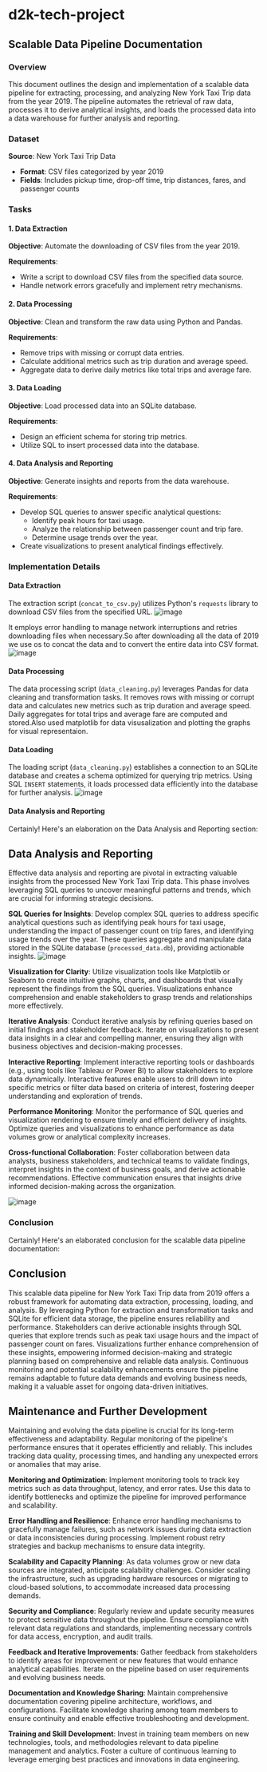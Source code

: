 # d2k-tech-project
## Scalable Data Pipeline Documentation

### Overview

This document outlines the design and implementation of a scalable data pipeline for extracting, processing, and analyzing New York Taxi Trip data from the year 2019. The pipeline automates the retrieval of raw data, processes it to derive analytical insights, and loads the processed data into a data warehouse for further analysis and reporting.

### Dataset

**Source**: New York Taxi Trip Data
- **Format**: CSV files categorized by year 2019
- **Fields**: Includes pickup time, drop-off time, trip distances, fares, and passenger counts

### Tasks

#### 1. Data Extraction

**Objective**: Automate the downloading of CSV files from the year 2019.

**Requirements**:
- Write a script to download CSV files from the specified data source.
- Handle network errors gracefully and implement retry mechanisms.

#### 2. Data Processing

**Objective**: Clean and transform the raw data using Python and Pandas.

**Requirements**:
- Remove trips with missing or corrupt data entries.
- Calculate additional metrics such as trip duration and average speed.
- Aggregate data to derive daily metrics like total trips and average fare.

#### 3. Data Loading

**Objective**: Load processed data into an SQLite database.

**Requirements**:
- Design an efficient schema for storing trip metrics.
- Utilize SQL to insert processed data into the database.

#### 4. Data Analysis and Reporting

**Objective**: Generate insights and reports from the data warehouse.

**Requirements**:
- Develop SQL queries to answer specific analytical questions:
  - Identify peak hours for taxi usage.
  - Analyze the relationship between passenger count and trip fare.
  - Determine usage trends over the year.
- Create visualizations to present analytical findings effectively.

### Implementation Details

#### Data Extraction

The extraction script (`concat_to_csv.py`) utilizes Python's `requests` library to download CSV files from the specified URL.
![image](https://github.com/user-attachments/assets/cdd81997-393e-421d-a21d-b630c4fc6cac)

It employs error handling to manage network interruptions and retries downloading files when necessary.So after downloading all the data of 2019 we use os to concat the data and to convert the entire data into CSV format.
![image](https://github.com/user-attachments/assets/45580e2d-f9fe-47a3-b034-7975b91c3a3a)


#### Data Processing

The data processing script (`data_cleaning.py`) leverages Pandas for data cleaning and transformation tasks. It removes rows with missing or corrupt data and calculates new metrics such as trip duration and average speed. Daily aggregates for total trips and average fare are computed and stored.Also used matplotlib for data visusalization and plotting the graphs for visual representaion.

#### Data Loading

The loading script (`data_cleaning.py`) establishes a connection to an SQLite database and creates a schema optimized for querying trip metrics. Using SQL `INSERT` statements, it loads processed data efficiently into the database for further analysis.
![image](https://github.com/user-attachments/assets/0afb822d-ef3e-490e-872e-65d2df3fb674)


#### Data Analysis and Reporting

Certainly! Here's an elaboration on the Data Analysis and Reporting section:

## Data Analysis and Reporting

Effective data analysis and reporting are pivotal in extracting valuable insights from the processed New York Taxi Trip data. This phase involves leveraging SQL queries to uncover meaningful patterns and trends, which are crucial for informing strategic decisions.

**SQL Queries for Insights**: Develop complex SQL queries to address specific analytical questions such as identifying peak hours for taxi usage, understanding the impact of passenger count on trip fares, and identifying usage trends over the year. These queries aggregate and manipulate data stored in the SQLite database (`processed_data.db`), providing actionable insights.
![image](https://github.com/user-attachments/assets/7db55f77-3e74-48fb-919d-d378d6bea132)


**Visualization for Clarity**: Utilize visualization tools like Matplotlib or Seaborn to create intuitive graphs, charts, and dashboards that visually represent the findings from the SQL queries. Visualizations enhance comprehension and enable stakeholders to grasp trends and relationships more effectively.

**Iterative Analysis**: Conduct iterative analysis by refining queries based on initial findings and stakeholder feedback. Iterate on visualizations to present data insights in a clear and compelling manner, ensuring they align with business objectives and decision-making processes.

**Interactive Reporting**: Implement interactive reporting tools or dashboards (e.g., using tools like Tableau or Power BI) to allow stakeholders to explore data dynamically. Interactive features enable users to drill down into specific metrics or filter data based on criteria of interest, fostering deeper understanding and exploration of trends.

**Performance Monitoring**: Monitor the performance of SQL queries and visualization rendering to ensure timely and efficient delivery of insights. Optimize queries and visualizations to enhance performance as data volumes grow or analytical complexity increases.

**Cross-functional Collaboration**: Foster collaboration between data analysts, business stakeholders, and technical teams to validate findings, interpret insights in the context of business goals, and derive actionable recommendations. Effective communication ensures that insights drive informed decision-making across the organization.

![image](https://github.com/user-attachments/assets/266c2a5a-c8ca-4627-8421-8fdb0ef4392e)



### Conclusion

Certainly! Here's an elaborated conclusion for the scalable data pipeline documentation:

## Conclusion

This scalable data pipeline for New York Taxi Trip data from 2019 offers a robust framework for automating data extraction, processing, loading, and analysis. By leveraging Python for extraction and transformation tasks and SQLite for efficient data storage, the pipeline ensures reliability and performance. Stakeholders can derive actionable insights through SQL queries that explore trends such as peak taxi usage hours and the impact of passenger count on fares. Visualizations further enhance comprehension of these insights, empowering informed decision-making and strategic planning based on comprehensive and reliable data analysis. Continuous monitoring and potential scalability enhancements ensure the pipeline remains adaptable to future data demands and evolving business needs, making it a valuable asset for ongoing data-driven initiatives.




## Maintenance and Further Development

Maintaining and evolving the data pipeline is crucial for its long-term effectiveness and adaptability. Regular monitoring of the pipeline's performance ensures that it operates efficiently and reliably. This includes tracking data quality, processing times, and handling any unexpected errors or anomalies that may arise.

**Monitoring and Optimization**: Implement monitoring tools to track key metrics such as data throughput, latency, and error rates. Use this data to identify bottlenecks and optimize the pipeline for improved performance and scalability.

**Error Handling and Resilience**: Enhance error handling mechanisms to gracefully manage failures, such as network issues during data extraction or data inconsistencies during processing. Implement robust retry strategies and backup mechanisms to ensure data integrity.

**Scalability and Capacity Planning**: As data volumes grow or new data sources are integrated, anticipate scalability challenges. Consider scaling the infrastructure, such as upgrading hardware resources or migrating to cloud-based solutions, to accommodate increased data processing demands.

**Security and Compliance**: Regularly review and update security measures to protect sensitive data throughout the pipeline. Ensure compliance with relevant data regulations and standards, implementing necessary controls for data access, encryption, and audit trails.

**Feedback and Iterative Improvements**: Gather feedback from stakeholders to identify areas for improvement or new features that would enhance analytical capabilities. Iterate on the pipeline based on user requirements and evolving business needs.

**Documentation and Knowledge Sharing**: Maintain comprehensive documentation covering pipeline architecture, workflows, and configurations. Facilitate knowledge sharing among team members to ensure continuity and enable effective troubleshooting and development.

**Training and Skill Development**: Invest in training team members on new technologies, tools, and methodologies relevant to data pipeline management and analytics. Foster a culture of continuous learning to leverage emerging best practices and innovations in data engineering.



